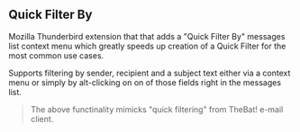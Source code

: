 ## Quick Filter By

Mozilla Thunderbird extension that that adds a "Quick Filter By" messages list context menu which greatly speeds up 
creation of a Quick Filter for the most common use cases. 

Supports filtering by sender, recipient and a subject text either via a context menu or simply by alt-clicking on on of those fields right in the messages list.

> The above functinality mimicks "quick filtering" from TheBat! e-mail client.
